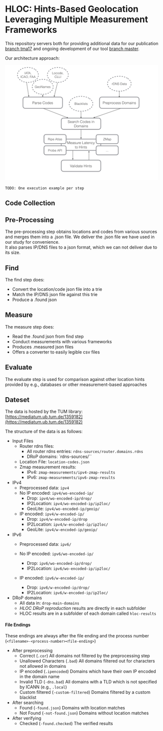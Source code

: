 # HLOC: Hints-Based Geolocation Leveraging Multiple Measurement Frameworks

This repository servers both for providing additional data for our publication [branch tma17](https://github.com/tumi8/hloc/tree/tma17) and ongoing development of our tool [branch master](https://github.com/tumi8/hloc).

Our architecture approach:

<img src="images/schema.jpg" alt="Drawing" width=500 style="align: center;" />

`TODO: One execution example per step`

## Code Collection


## Pre-Processing

The pre-processing step obtains locations and codes from various sources and merges them into a .json file. We deliver the .json file we have used in our study for convenience.   
It also parses IP/DNS files to a json format, which we can not deliver due to its size.

## Find

The find step does:

* Convert the location/code json file into a trie
* Match the IP/DNS json file against this trie
* Produce a .found json

## Measure

The measure step does:

* Read the .found json from find step
* Conduct measurements with various frameworks
* Produces .measured json files
* Offers a converter to easily legible csv files

## Evaluate

The evaluate step is used for comparison against other location hints provided by e.g., databases or other measurement-based approaches

## Dateset

The data is hosted by the TUM library: [https://mediatum.ub.tum.de/1359182](https://mediatum.ub.tum.de/1359182)

The structure of the data is as follows: 

 -  Input Files
    - Router rdns files:
        - All router rdns entries: `rdns-sources/router.domains.rdns`
        - DRoP domains: `rdns-sources/``
    - Location File: `location-codes.json`
    - Zmap measurement results:
        - IPv4: `zmap-measurements/ipv4-zmap-results`
        - IPv6: `zmap-measurements/ipv6-zmap-results`
 -  IPv4
    - Preprocessed data: `ipv4`
    - No IP encoded: `ipv4/wo-encoded-ip/`
        - Drop: `ipv4/wo-encoded-ip/drop/`
        - IP2Location: `ipv4/wo-encoded-ip/ip2loc/`
        - GeoLite: `ipv4/wo-encoded-ip/geoip/`
    - IP encoded: `ipv4/w-encoded-ip/`
        - Drop: `ipv4/w-encoded-ip/drop`
        - IP2Location: `ipv4/w-encoded-ip/ip2loc/`
        - GeoLite: `ipv4/w-encoded-ip/geoip/`
 - IPv6
    - Preprocessed data: `ipv6/`
    - No IP encoded: `ipv6/wo-encoded-ip/`
        - Drop: `ipv6/wo-encoded-ip/drop/`
        - IP2Location: `ipv6/wo-encoded-ip/ip2loc/`

    - IP encoded: `ipv6/w-encoded-ip/`
        - Drop: `ipv6/w-encoded-ip/drop/`
        - IP2Location: `ipv6/w-encoded-ip/ip2loc/`
 -  DRoP domains
    - All data in: `drop-main-domains`
    - *HLOC DRoP reproduction* results are directly in each subfolder
    - HLOC results are in a subfolder of each domain called `hloc-results`

#### File Endings
 These endings are always after the file ending and the process number (`<filename>-<process-number><file-ending>`)
 
 - After preprocessing
    - Correct (`.cor`)
        All domains not filtered by the preprocessing step
    - Unallowed Characters (`.bad`)
        All domains filtered out for characters not allowed in domains
    - IP encoded (`.ipencoded`)
        Domains which have their own IP encoded in the domain name
    - Invalid TLD (`-dns.bad`)
        All domains with a TLD which is not specified by ICANN (e.g., `.local`)
    - Custom filtered (`-custom-filtered`)
        Domains filtered by a custom blacklist
 - After searching
    - Found (`-found.json`)
        Domains with location matches
    - Not Found (`-not-found.json`)
        Domains without location matches
 - After verifying
    - Checked (`-found.checked`)
        The verified results




